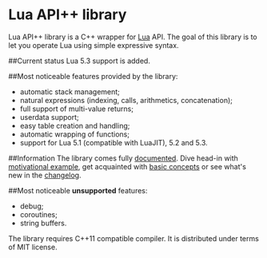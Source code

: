# Lua API++ library
Lua API++ library is a C++ wrapper for [Lua](http://www.lua.org/) API.
The goal of this library is to let you operate Lua using simple expressive syntax.

##Current status
Lua 5.3 support is added.

##Most noticeable features provided by the library:
* automatic stack management;
* natural expressions (indexing, calls, arithmetics, concatenation);
* full support of multi-value returns;
* userdata support;
* easy table creation and handling;
* automatic wrapping of functions;
* support for Lua 5.1 (compatible with LuaJIT), 5.2 and 5.3.

##Information
The library comes fully [documented](http://oldfisher.github.io/index.html). Dive head-in with [motivational example](http://oldfisher.github.io/motivational_example.html),
get acquainted with [basic concepts](http://oldfisher.github.io/basic_concepts.html) or see what's new in the [changelog](http://oldfisher.github.io/changelog.html).

##Most noticeable **unsupported** features:
* debug;
* coroutines;
* string buffers.

The library requires C++11 compatible compiler. It is distributed under terms of MIT license.

